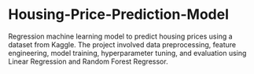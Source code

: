# Housing-Price-Prediction-Model
Regression machine learning model to predict housing prices using a dataset from Kaggle. The project involved data preprocessing, feature engineering, model training, hyperparameter tuning, and evaluation using Linear Regression and Random Forest Regressor.
